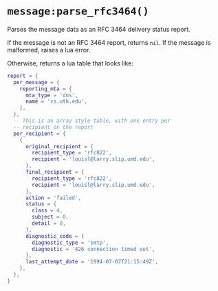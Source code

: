# `message:parse_rfc3464()`

Parses the message data as an RFC 3464 delivery status report.

If the message is not an RFC 3464 report, returns `nil`.
If the message is malformed, raises a lua error.

Otherwise, returns a lua table that looks like:

```lua
report = {
  per_message = {
    reporting_mta = {
      mta_type = 'dns',
      name = 'cs.utk.edu',
    },
  },
  -- This is an array style table, with one entry per
  -- recipient in the report
  per_recipient = {
    {
      original_recipient = {
        recipient_type = 'rfc822',
        recipient = 'louisl@larry.slip.umd.edu',
      },
      final_recipient = {
        recipient_type = 'rfc822',
        recipient = 'louisl@larry.slip.umd.edu',
      },
      action = 'failed',
      status = {
        class = 4,
        subject = 0,
        detail = 0,
      },
      diagnostic_code = {
        diagnostic_type = 'smtp',
        diagnostic = '426 connection timed out',
      },
      last_attempt_date = '1994-07-07T21:15:49Z',
    },
  },
}
```
